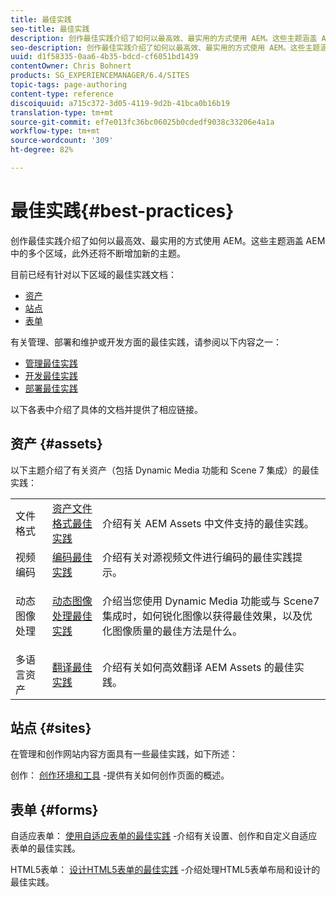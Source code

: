 ```yaml
---
title: 最佳实践
seo-title: 最佳实践
description: 创作最佳实践介绍了如何以最高效、最实用的方式使用 AEM。这些主题涵盖 AEM 中的多个区域，此外还将不断增加新的主题。
seo-description: 创作最佳实践介绍了如何以最高效、最实用的方式使用 AEM。这些主题涵盖 AEM 中的多个区域，此外还将不断增加新的主题。
uuid: d1f58335-0aa6-4b35-bdcd-cf6051bd1439
contentOwner: Chris Bohnert
products: SG_EXPERIENCEMANAGER/6.4/SITES
topic-tags: page-authoring
content-type: reference
discoiquuid: a715c372-3d05-4119-9d2b-41bca0b16b19
translation-type: tm+mt
source-git-commit: ef7e013fc36bc06025b0cdedf9038c33206e4a1a
workflow-type: tm+mt
source-wordcount: '309'
ht-degree: 82%

---
```



# 最佳实践{#best-practices}

创作最佳实践介绍了如何以最高效、最实用的方式使用 AEM。这些主题涵盖 AEM 中的多个区域，此外还将不断增加新的主题。

目前已经有针对以下区域的最佳实践文档：

* [资产](#assets)
* [站点](#sites)
* [表单](#forms)

有关管理、部署和维护或开发方面的最佳实践，请参阅以下内容之一：

* [管理最佳实践](/help/sites-administering/administer-best-practices.md)
* [开发最佳实践](/help/sites-developing/best-practices.md)
* [部署最佳实践](/help/sites-deploying/best-practices.md)

以下各表中介绍了具体的文档并提供了相应链接。

## 资产 {#assets}

以下主题介绍了有关资产（包括 Dynamic Media 功能和 Scene 7 集成）的最佳实践：

<table> 
 <tbody>
  <tr>
   <td>文件格式</td> 
   <td><a href="/help/assets/assets-file-format-best-practices.md">资产文件格式最佳实践</a></td> 
   <td>介绍有关 AEM Assets 中文件支持的最佳实践。</td> 
  </tr>
  <tr>
   <td>视频编码</td> 
   <td><a href="/help/assets/video.md#best-practices-for-encoding-videos">编码最佳实践</a></td> 
   <td>介绍有关对源视频文件进行编码的最佳实践提示。</td> 
  </tr>
  <tr>
   <td>动态图像处理</td> 
   <td><a href="/help/assets/best-practices-for-optimizing-the-quality-of-your-images.md">动态图像处理最佳实践</a></td> 
   <td><p>介绍当您使用 Dynamic Media 功能或与 Scene7 集成时，如何锐化图像以获得最佳效果，以及优化图像质量的最佳方法是什么。 </p> </td> 
  </tr>
  <tr>
   <td>多语言资产</td> 
   <td><a href="/help/assets/best-practices-for-translating-assets-efficiently.md">翻译最佳实践</a></td> 
   <td>介绍有关如何高效翻译 AEM Assets 的最佳实践。</td> 
  </tr>
 </tbody>
</table>

## 站点 {#sites}

在管理和创作网站内容方面具有一些最佳实践，如下所述：

创作： [创作环境和工具](/help/sites-classic-ui-authoring/classic-page-author-env-tools.md) -提供有关如何创作页面的概述。

## 表单 {#forms}

自适应表单： [使用自适应表单的最佳实践](/help/forms/using/adaptive-forms-best-practices.md) -介绍有关设置、创作和自定义自适应表单的最佳实践。

HTML5表单： [设计HTML5表单的最佳实践](/help/forms/using/best-practices-for-html5-forms.md) -介绍处理HTML5表单布局和设计的最佳实践。
